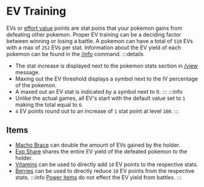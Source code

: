 # EV Training

EVs or [effort value](https://bulbapedia.bulbagarden.net/wiki/Effort_values) points are stat poins that your pokemon gains from defeating other pokemon. Proper EV training can be a deciding factor between winning or losing a battle. A pokemon can have a total of `510` EVs with a max of `252` EVs per stat. Information about the EV yield of each pokemon can be found in the [/info](/commands/info.html) command.
:::details
- The stat increase is displayed next to the pokemon stats section in [/view](/commands/view.html) message. 
- Maxing out the EV threshold displays a symbol next to the IV percentage of the pokemon.
- A maxed out an EV stat is indicated by a symbol next to it.
:::
:::info
- Unlike the actual games, all EV's start with the default value set to `1` making the total equal to `6`.
- `4` EV points round out to an increase of `1` stat point at level `100`.
:::

## Items

- [Macho Brace](https://bulbapedia.bulbagarden.net/wiki/Macho_Brace) can double the amount of EVs gained by the holder. 
- [Exp Share](https://bulbapedia.bulbagarden.net/wiki/Exp._Share) shares the entire EV yield of the defeated pokemon to the holder.
- [Vitamins](https://bulbapedia.bulbagarden.net/wiki/Vitamin) can be used to directly add `10` EV points to the respective stats.
- [Berries](https://bulbapedia.bulbagarden.net/wiki/Category:Friendship-raising_Berries) can be used to directly reduce `10` EV points from the respective stats.
:::info
[Power items](https://bulbapedia.bulbagarden.net/wiki/Power_item) do not effect the EV yield from battles.
:::